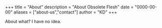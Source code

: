 +++
title = "About"
description = "About Obsolete Flesh"
date = "0000-00-00"
aliases = ["about-us","contact"]
author = "KD"
+++

About what? I have no idea.
